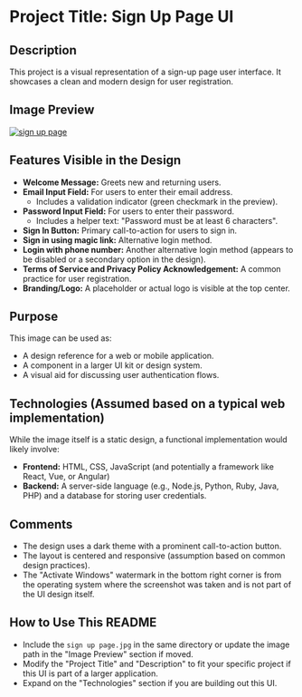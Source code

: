 # Project Title: Sign Up Page UI

## Description

This project is a visual representation of a sign-up page user interface. It showcases a clean and modern design for user registration.

## Image Preview

[![sign up page](https://github.com/user-attachments/assets/8db0462d-0d7b-4922-8912-7581dd5d92f7)](https://github.com/IrijahBen/Sign-up-page/blob/main/Login%20and%20sign%20up%20page/sign%20up%20page.png)


## Features Visible in the Design

* **Welcome Message:** Greets new and returning users.
* **Email Input Field:** For users to enter their email address.
    * Includes a validation indicator (green checkmark in the preview).
* **Password Input Field:** For users to enter their password.
    * Includes a helper text: "Password must be at least 6 characters".
* **Sign In Button:** Primary call-to-action for users to sign in.
* **Sign in using magic link:** Alternative login method.
* **Login with phone number:** Another alternative login method (appears to be disabled or a secondary option in the design).
* **Terms of Service and Privacy Policy Acknowledgement:** A common practice for user registration.
* **Branding/Logo:** A placeholder or actual logo is visible at the top center.

## Purpose

This image can be used as:

* A design reference for a web or mobile application.
* A component in a larger UI kit or design system.
* A visual aid for discussing user authentication flows.

## Technologies (Assumed based on a typical web implementation)

While the image itself is a static design, a functional implementation would likely involve:

* **Frontend:** HTML, CSS, JavaScript (and potentially a framework like React, Vue, or Angular)
* **Backend:** A server-side language (e.g., Node.js, Python, Ruby, Java, PHP) and a database for storing user credentials.

## Comments

* The design uses a dark theme with a prominent call-to-action button.
* The layout is centered and responsive (assumption based on common design practices).
* The "Activate Windows" watermark in the bottom right corner is from the operating system where the screenshot was taken and is not part of the UI design itself.

## How to Use This README

* Include the `sign up page.jpg` in the same directory or update the image path in the "Image Preview" section if moved.
* Modify the "Project Title" and "Description" to fit your specific project if this UI is part of a larger application.
* Expand on the "Technologies" section if you are building out this UI.
